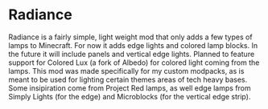 # Radiance
Radiance is a fairly simple, light weight mod that only adds a few types of lamps to Minecraft. For now it adds edge lights and colored lamp blocks. In the future it will include panels and vertical edge lights. Planned to feature support for Colored Lux (a fork of Albedo) for colored light coming from the lamps. This mod was made specifically for my custom modpacks, as is meant to be used for lighting certain themes areas of tech heavy bases. Some insipiration come from Project Red lamps, as well edge lamps from Simply Lights (for the edge) and Microblocks (for the vertical edge strip). 
